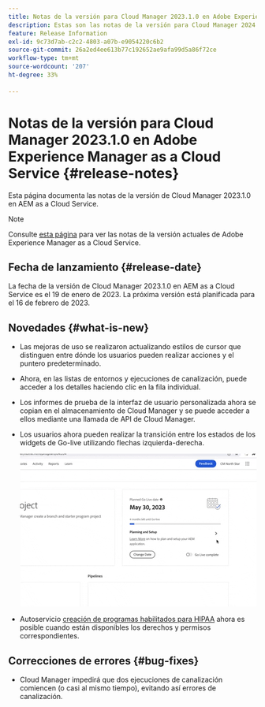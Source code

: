```yaml
---
title: Notas de la versión para Cloud Manager 2023.1.0 en Adobe Experience Manager as a Cloud Service
description: Estas son las notas de la versión para Cloud Manager 2024.1.0 en AEM as a Cloud Service.
feature: Release Information
exl-id: 9c73d7ab-c2c2-4803-a07b-e9054220c6b2
source-git-commit: 26a2ed4ee613b77c192652ae9afa99d5a86f72ce
workflow-type: tm+mt
source-wordcount: '207'
ht-degree: 33%

---
```



# Notas de la versión para Cloud Manager 2023.1.0 en Adobe Experience Manager as a Cloud Service {#release-notes}

Esta página documenta las notas de la versión de Cloud Manager 2023.1.0 en AEM as a Cloud Service.

>[!NOTE]
>
>Consulte [esta página](/help/release-notes/release-notes-cloud/release-notes-current.md) para ver las notas de la versión actuales de Adobe Experience Manager as a Cloud Service.

## Fecha de lanzamiento {#release-date}

La fecha de la versión de Cloud Manager 2023.1.0 en AEM as a Cloud Service es el 19 de enero de 2023. La próxima versión está planificada para el 16 de febrero de 2023.

## Novedades {#what-is-new}

* Las mejoras de uso se realizaron actualizando estilos de cursor que distinguen entre dónde los usuarios pueden realizar acciones y el puntero predeterminado.

* Ahora, en las listas de entornos y ejecuciones de canalización, puede acceder a los detalles haciendo clic en la fila individual.

* Los informes de prueba de la interfaz de usuario personalizada ahora se copian en el almacenamiento de Cloud Manager y se puede acceder a ellos mediante una llamada de API de Cloud Manager.

* Los usuarios ahora pueden realizar la transición entre los estados de los widgets de Go-live utilizando flechas izquierda-derecha.

   ![Transiciones de utilidades de Go-live](assets/go-live-transitions.gif)

* Autoservicio [creación de programas habilitados para HIPAA](/help/implementing/cloud-manager/getting-access-to-aem-in-cloud/creating-production-programs.md) ahora es posible cuando están disponibles los derechos y permisos correspondientes.

## Correcciones de errores {#bug-fixes}

* Cloud Manager impedirá que dos ejecuciones de canalización comiencen (o casi al mismo tiempo), evitando así errores de canalización.
